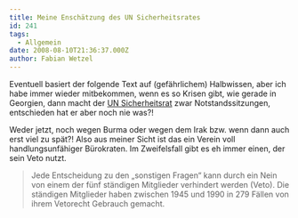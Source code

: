 ```yaml
---
title: Meine Enschätzung des UN Sicherheitsrates
id: 241
tags:
  - Allgemein
date: 2008-08-10T21:36:37.000Z
author: Fabian Wetzel
---
```


Eventuell basiert der folgende Text auf (gefährlichem) Halbwissen, aber ich habe immer wieder mitbekommen, wenn es so Krisen gibt, wie gerade in Georgien, dann macht der [UN Sicherheitsrat](http://de.wikipedia.org/wiki/Sicherheitsrat_der_Vereinten_Nationen) zwar Notstandssitzungen, entschieden hat er aber noch nie was?!

Weder jetzt, noch wegen Burma oder wegen dem Irak bzw. wenn dann auch erst viel zu spät?! Also aus meiner Sicht ist das ein Verein voll handlungsunfähiger Bürokraten. Im Zweifelsfall gibt es eh immer einen, der sein Veto nutzt.
 > Jede Entscheidung zu den „sonstigen Fragen“ kann durch ein Nein von einem der fünf ständigen Mitglieder verhindert werden (Veto). Die ständigen Mitglieder haben zwischen 1945 und 1990 in 279 Fällen von ihrem Vetorecht Gebrauch gemacht.

